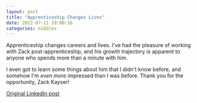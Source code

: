 ```yaml
---
layout: post
title: "Apprenticeship Changes Lives"
date: 2022-07-11 19:00:16
categories: nibbles
---
```


Apprenticeship changes careers and lives. I've had the pleasure of working with Zack post-apprenticeship, and his growth trajectory is apparent to anyone who spends more than a minute with him.

I even got to learn some things about him that I didn't know before, and somehow I'm _even more_ impressed than I was before. Thank you for the opportunity, Zack Kayser!

[Original LinkedIn post](https://www.linkedin.com/feed/update/urn%3Ali%3Ashare%3A6952335771294994432)
